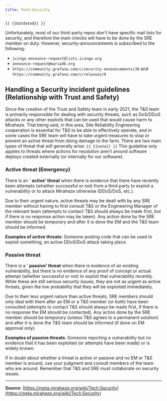 ```yaml
---
title: Tech:Security
---
```


`{{ {{Outdated}} }}`

Unfortunately, most of our third-party repos don't have specific mail lists for security, and therefore the main checks will have to be done by the SRE member on duty. However, security-announcements is subscribed to the following:
* ` icinga-announce-request@lists.icinga.org `
* ` announce-request@mariadb.org `
* ` https://community.grafana.com/c/security-announcements/38 ` and ` https://community.grafana.com/c/releases/9 `

## Handling a Security incident guidelines (Relationship with Trust and Safety) 

Since the creation of the Trust and Safety team in early 2021, the T&S team is primarily responsible for dealing with security threats, such as DoS/DDoS attacks or any other exploits that can be used that would cause harm to Miraheze. That being said, in this area, Site Reliability Engineering cooperation is essential for T&S to be able to effectively operate, and in some cases the SRE team will have to take urgent measures to stop or prevent an active threat from doing damage to the farm. There are two main types of threat that will generally arise:
 `{{ {{note}} }}` This guideline only applies to threats where actions for resolution aren’t around software deploys created externally (or internally for our software).

### Active threat (Emergency) 

There is an ' **active' threat** when there is evidence that there have recently been attempts (whether successful or not) from a third party to exploit a vulnerability or to attack Miraheze otherwise (DDoS/DoS, etc.).

Due to their urgent nature, active threats may be dealt with by any SRE member without having to first consult T&S or the Engineering Manager of the relevant team (attempts to contact T&S should always be made first, but if there is no response action may be taken). Any action done by the SRE member should be *temporary* and after it is done the EM and the T&S team should be informed.

**Examples of active threats**: Someone posting code that can be used to exploit something, an active DDoS/DoS attack taking place.

### Passive threat 

There is a ' **passive' threat** when there is evidence of an existing vulnerability, but there is no evidence of any proof of concept or actual attempt (whether successful or not) to exploit that vulnerability recently. While these are still serious security issues, they are not as urgent as active threats, given the low probability that they will be exploited immediately.

Due to their less urgent nature than active threats, SRE members should only deal with them after an EM or a T&S member (or both) have been consulted (attempts to contact T&S should always be made first, if there is no response the EM should be contacted). Any action done by the SRE member should be *temporary* (unless T&S agrees to a permanent solution) and after it is done the T&S team should be informed (if done on EM approval only).

**Examples of passive threats**: Someone reporting a vulnerability but no evidence that it has been exploited (or attempts have been made) or is widely known.

If in doubt about whether a threat is active or passive and no EM or T&S member is around, use your judgment and consult members of the team who are around. Remember that T&S and SRE must collaborate on security issues.

----
**Source**: [https://meta.miraheze.org/wiki/Tech:Security](https://meta.miraheze.org/wiki/Tech:Security)